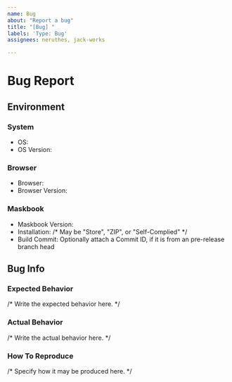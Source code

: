 ```yaml
---
name: Bug
about: "Report a bug"
title: "[Bug] "
labels: 'Type: Bug'
assignees: neruthes, jack-works

---
```


# Bug Report

## Environment

### System

- OS:
- OS Version:

### Browser

- Browser:
- Browser Version:

### Maskbook

- Maskbook Version:
- Installation: /* May be "Store", "ZIP", or "Self-Complied" */
- Build Commit: Optionally attach a Commit ID, if it is from an pre-release branch head

## Bug Info

### Expected Behavior

/* Write the expected behavior here. */

### Actual Behavior

/* Write the actual behavior here. */

### How To Reproduce

/* Specify how it may be produced here. */
